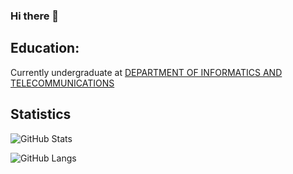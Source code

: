 ### Hi there 👋

## Education:
Currently undergraduate at [DEPARTMENT OF INFORMATICS AND TELECOMMUNICATIONS](https://www.di.uoa.gr/en)

## Statistics
![GitHub Stats](https://github-readme-stats.vercel.app/api?username=Angelos-Tsitsoli&show_icons=true&theme=radical)

![GitHub Langs](https://github-readme-stats.vercel.app/api/top-langs/?username=Angelos-Tsitsoli&layout=compact&theme=blue-green)
<!--
**Angelos-Tsitsoli/Angelos-Tsitsoli** is a ✨ _special_ ✨ repository because its `README.md` (this file) appears on your GitHub profile.

Here are some ideas to get you started:
- 🔭 I’m currently working on ..
- 🌱 I’m currently learning ...
- 👯 I’m looking to collaborate on ...
- 🤔 I’m looking for help with ...
- 💬 Ask me about ...
- 📫 How to reach me: ...
- 😄 Pronouns: ...
- ⚡ Fun fact: ...
-->
